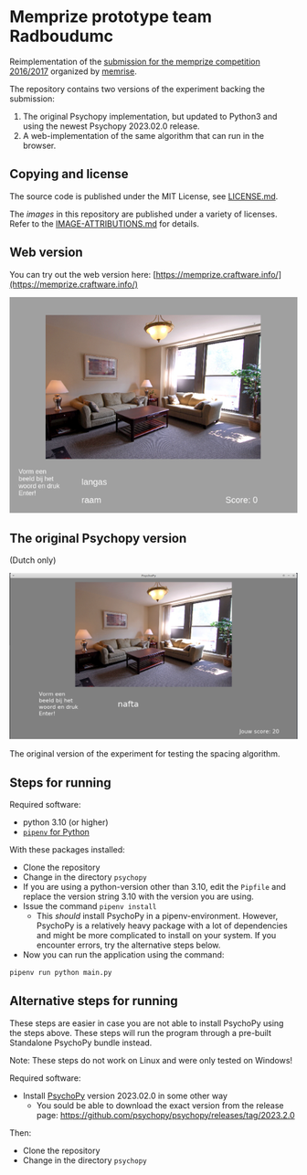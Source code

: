 # Memprize prototype team Radboudumc

Reimplementation of the [submission for the memprize competition 2016/2017](https://www.psychologicalscience.org/publications/observer/obsonline/radboud-university-researchers-win-first-memrise-prize.html) organized by
[memrise](https://www.memrise.com).

The repository contains two versions of the experiment backing the submission:

1. The original Psychopy implementation, but updated to Python3 and using the
    newest Psychopy 2023.02.0 release.
2. A web-implementation of the same algorithm that can run in the browser.

## Copying and license

The source code is published under the MIT License, see [LICENSE.md](LICENSE.md).

The _images_ in this repository are published under a variety of licenses.
Refer to the [IMAGE-ATTRIBUTIONS.md](IMAGE-ATTRIBUTIONS.md) for details.

## Web version

You can try out the web version here: [https://memprize.craftware.info/](https://memprize.craftware.info/)

![Example of the web version](doc/webversion.png)

## The original Psychopy version

(Dutch only)

![Example of the psychopy version](doc/psychopy-screenshot1.png)

The original version of the experiment for testing the spacing algorithm.

## Steps for running

Required software:

- python 3.10 (or higher)
- [`pipenv` for Python](https://pypi.org/project/pipenv/)

With these packages installed:

- Clone the repository
- Change in the directory `psychopy`
- If you are using a python-version other than 3.10, edit the `Pipfile` and
  replace the version string 3.10 with the version you are using.
- Issue the command `pipenv install`
  - This _should_ install PsychoPy in a pipenv-environment. However, PsychoPy
    is a relatively heavy package with a lot of dependencies and might be more
    complicated to install on your system. If you encounter errors, try the
    alternative steps below.
- Now you can run the application using the command:

~~~~~~~~~.sh
pipenv run python main.py 
~~~~~~~~~

## Alternative steps for running

These steps are easier in case you are not able to install PsychoPy using the
steps above. These steps will run the program through a pre-built Standalone
PsychoPy bundle instead.

Note: These steps do not work on Linux and were only tested on Windows!

Required software:

- Install [PsychoPy](https://www.psychopy.org/) version 2023.02.0 in some other way
  - You sould be able to download the exact version from the release page:
  https://github.com/psychopy/psychopy/releases/tag/2023.2.0

Then:

- Clone the repository
- Change in the directory `psychopy`
